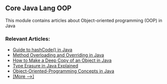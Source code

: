 ## Core Java Lang OOP

This module contains articles about Object-oriented programming (OOP) in Java

### Relevant Articles: 
- [Guide to hashCode() in Java](https://www.baeldung.com/java-hashcode)
- [Method Overloading and Overriding in Java](https://www.baeldung.com/java-method-overload-override)
- [How to Make a Deep Copy of an Object in Java](https://www.baeldung.com/java-deep-copy)
- [Type Erasure in Java Explained](https://www.baeldung.com/java-type-erasure)
- [Object-Oriented-Programming Concepts in Java](https://www.baeldung.com/java-oop)
- [[More -->]](/core-java-modules/core-java-lang-oop-2)
